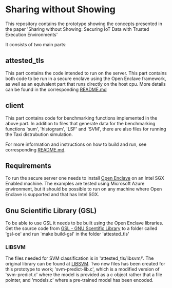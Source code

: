 # Sharing without Showing
This repository contains the prototype showing the concepts presented in the paper 'Sharing without Showing: Securing IoT Data with Trusted Execution Environments'

It consists of two main parts:

## attested_tls
This part contains the code intended to run on the server.
This part contains both code to be run in a secure enclave using the Open Enclave framework, as well as an equivalent part that runs directly on the host cpu.
More details can be found in the corresponding [README.md](attested_tls/README.md)

## client
This part contains code for benchmarking functions implemented in the above part.
In addition to files that generate data for the benchmarking functions 'sum', 'histogram', 'LSF' and 'SVM', there are also files for running the Taxi distrubution simulation.

For more information and instructions on how to build and run, see corresponding [README.md](client/README.md).


## Requirements
To run the secure server one needs to install [Open Enclave](https://openenclave.io/sdk/) on an Intel SGX Enabled machine.
The examples are tested using Microsoft Azure environment, but it should be possible to run on any machine where Open Enclave is supported and that has Intel SGX.

## Gnu Scientific Library (GSL)
To be able to use GSL it needs to be built using the Open Enclave libraries. Get the source code from [GSL - GNU Scentific Library](https://www.gnu.org/software/gsl/) to a folder called 'gsl-oe' and run `make build-gsl' in the folder 'attested_tls'

### LIBSVM
The files needed for SVM classification is in 'attested_tls/libsvm/'. The original library can be found at [LIBSVM](https://www.csie.ntu.edu.tw/~cjlin/libsvm/). Two new files has been created for this prototype to work; 'svm-predict-lib.c', which is a modified version of 'svm-predict.c' where the model is provided as a c object rather that a file pointer, and 'models.c' where a pre-trained model has been encoded.


